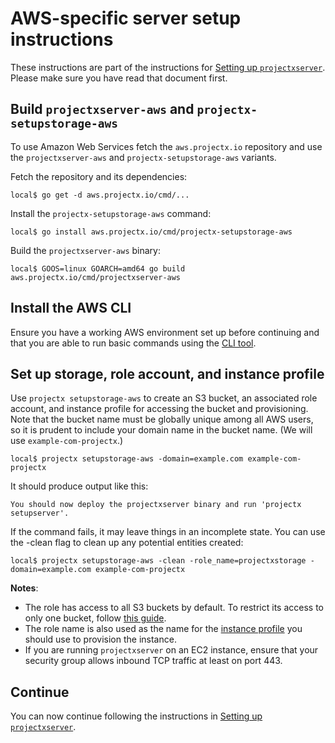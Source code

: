 # AWS-specific server setup instructions

These instructions are part of the instructions for
[Setting up `projectxserver`](/doc/server_setup.md).
Please make sure you have read that document first.

## Build `projectxserver-aws` and `projectx-setupstorage-aws`

To use Amazon Web Services fetch the `aws.projectx.io` repository and use the
`projectxserver-aws` and `projectx-setupstorage-aws` variants.

Fetch the repository and its dependencies:

```
local$ go get -d aws.projectx.io/cmd/...
```

Install the `projectx-setupstorage-aws` command:

```
local$ go install aws.projectx.io/cmd/projectx-setupstorage-aws
```

Build the `projectxserver-aws` binary:

```
local$ GOOS=linux GOARCH=amd64 go build aws.projectx.io/cmd/projectxserver-aws
```

## Install the AWS CLI

Ensure you have a working AWS environment set up before continuing and that you
are able to run basic commands using the
[CLI tool](http://docs.aws.amazon.com/cli/latest/userguide/cli-chap-welcome.html).

## Set up storage, role account, and instance profile

Use `projectx setupstorage-aws` to create an S3 bucket, an associated
role account, and instance profile for accessing the bucket and provisioning.
Note that the bucket name must be globally unique among all AWS users, so it is
prudent to include your domain name in the bucket name.
(We will use `example-com-projectx`.)

```
local$ projectx setupstorage-aws -domain=example.com example-com-projectx
```

It should produce output like this:

```
You should now deploy the projectxserver binary and run 'projectx setupserver'.
```

If the command fails, it may leave things in an incomplete state.
You can use the -clean flag to clean up any potential entities created:

```
local$ projectx setupstorage-aws -clean -role_name=projectxstorage -domain=example.com example-com-projectx
```

**Notes**:

- The role has access to all S3 buckets by default. To restrict its access to
  only one bucket, follow [this guide](https://aws.amazon.com/blogs/security/how-to-restrict-amazon-s3-bucket-access-to-a-specific-iam-role/).
- The role name is also used as the name for the
  [instance profile](http://docs.aws.amazon.com/IAM/latest/UserGuide/id_roles_use_switch-role-ec2_instance-profiles.html)
  you should use to provision the instance.
- If you are running `projectxserver` on an EC2 instance, ensure that your
  security group allows inbound TCP traffic at least on port 443.

## Continue

You can now continue following the instructions in
[Setting up `projectxserver`](/doc/server_setup.md).
